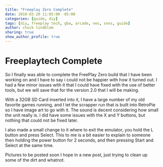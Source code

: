 ```yaml
---
title: "Freeplay Zero Complete"
date: 2018-03-20 11:05:00 -05:00
categories: [guide, diy]
tags: [diy, freeplay tech, gba, arcade, nes, snes, guide]
author: chuck lindblom
sharing: true
show_author_profile: true
---
```


# Freeplaytech Complete
So I finally was able to complete the FreePlay Zero build that I have been working on and I have to say i could not be happier with how it turned out. I had a few minor issues with it that I could have fixed with the use of better tools, but we will save that for the version 2.0 that I will be making.

With a 32GB SD Card inserted into it, I have a large number of my old favorite games running, and I let the scrapper run that is built into RetroPie so I have image art to go with it. The sound is decent considering how small the unit really is. I did have some issues with the X and Y buttons, but nothing that could not be fixed later.
<!--more-->
I also made a small change to it where to exit the emulator, you hold the L button and press Select. This to me is a bit easier to explain to someone then holding the power button for 2 seconds, and then pressing Start and Select at the same time. 

Pictures to be posted soon I hope in a new post, just trying to clean up some of the dirt and whatnot.
